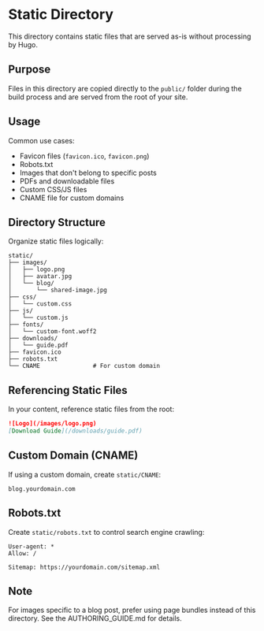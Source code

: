 # Static Directory

This directory contains static files that are served as-is without processing by Hugo.

## Purpose

Files in this directory are copied directly to the `public/` folder during the build process and are served from the root of your site.

## Usage

Common use cases:
- Favicon files (`favicon.ico`, `favicon.png`)
- Robots.txt
- Images that don't belong to specific posts
- PDFs and downloadable files
- Custom CSS/JS files
- CNAME file for custom domains

## Directory Structure

Organize static files logically:

```
static/
├── images/
│   ├── logo.png
│   ├── avatar.jpg
│   └── blog/
│       └── shared-image.jpg
├── css/
│   └── custom.css
├── js/
│   └── custom.js
├── fonts/
│   └── custom-font.woff2
├── downloads/
│   └── guide.pdf
├── favicon.ico
├── robots.txt
└── CNAME               # For custom domain
```

## Referencing Static Files

In your content, reference static files from the root:

```markdown
![Logo](/images/logo.png)
[Download Guide](/downloads/guide.pdf)
```

## Custom Domain (CNAME)

If using a custom domain, create `static/CNAME`:

```
blog.yourdomain.com
```

## Robots.txt

Create `static/robots.txt` to control search engine crawling:

```
User-agent: *
Allow: /

Sitemap: https://yourdomain.com/sitemap.xml
```

## Note

For images specific to a blog post, prefer using page bundles instead of this directory. See the AUTHORING_GUIDE.md for details.
